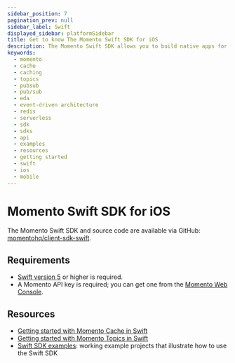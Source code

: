 ```yaml
---
sidebar_position: 7
pagination_prev: null
sidebar_label: Swift
displayed_sidebar: platformSidebar
title: Get to know The Momento Swift SDK for iOS
description: The Momento Swift SDK allows you to build native apps for iOS devices, and take advantage of caching and pub-sub features without the need for server-side infrastructure. Find resources and examples here!
keywords:
  - momento
  - cache
  - caching
  - topics
  - pubsub
  - pub/sub
  - eda
  - event-driven architecture
  - redis
  - serverless
  - sdk
  - sdks
  - api
  - examples
  - resources
  - getting started
  - swift
  - ios
  - mobile
---
```


# Momento Swift SDK for iOS

The Momento Swift SDK and source code are available via GitHub: [momentohq/client-sdk-swift](https://github.com/momentohq/client-sdk-swift).

## Requirements

- [Swift version 5](https://www.swift.org/install/) or higher is required.
- A Momento API key is required; you can get one from the [Momento Web Console](https://console.gomomento.com/).

## Resources

- [Getting started with Momento Cache in Swift](./cache.mdx)
- [Getting started with Momento Topics in Swift](./topics.mdx)
- [Swift SDK examples](https://github.com/momentohq/client-sdk-swift/tree/main/Examples): working example projects that illustrate how to use the Swift SDK

